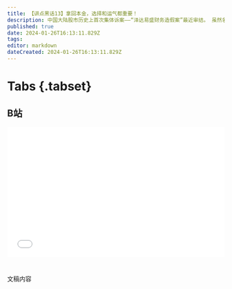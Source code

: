 ```yaml
---
title: 【讲点黑话13】拿回本金，选择和运气都重要！
description: 中国大陆股市历史上首次集体诉案——“泽达易盛财务造假案”最近审结。 虽然名义上，本案最终是以“调解方式”结案，但根据和解协议，股民将获得全额赔偿，原告要求基本得到了满足。并且几乎所有散户都可以自动获益。集体诉讼制首次体现了，它便捷有效的优势。 但本案有中国证监会中小投资者服务中心亲自深度参与，这种条件很难大规模复制。 本案结果值得赞扬，而如何复制推广本案经验才更有价值。
published: true
date: 2024-01-26T16:13:11.829Z
tags: 
editor: markdown
dateCreated: 2024-01-26T16:13:11.829Z
---
```


# Tabs {.tabset}

## B站

<div style="position: relative; padding: 30% 45%;">
<iframe style="position: absolute; width: 100%; height: 100%; left: 0; top: 0;" src="//player.bilibili.com/player.html?&bvid=BV1Tg4y1e7Y6&page=1&as_wide=1&high_quality=1&danmaku=1&autoplay=0" scrolling="no" border="0" frameborder="no" framespacing="0" allowfullscreen="true"></iframe>
</div>


#

文稿内容